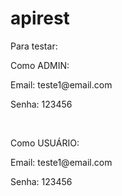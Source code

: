 # apirest

Para testar:

Como ADMIN:
<p>Email: teste1@email.com</p>
<p>Senha: 123456</p>

<br>

Como USUÁRIO:
<p>Email: teste1@email.com</p>
<p>Senha: 123456</p>
